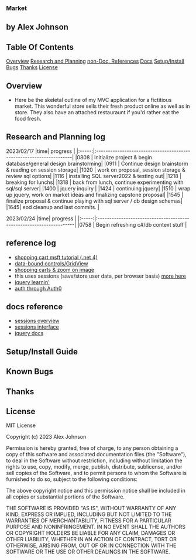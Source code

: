### Market
## by Alex Johnson

## Table Of Contents
[Overview](#overview)
[Research and Planning](#research-and-planning-log)
[non-Doc. References](#reference-log)
[Docs](#docs-reference )
[Setup/Install](#setupinstall-guide)
[Bugs](#known-bugs)
[Thanks](#thanks)
[License](#license)

## Overview
* Here be the skeletal outline of my MVC application for a fictitious market. This wonderful store sells their fresh product online as well as in store. They also have an attached restauraunt if you'd rather eat the food fresh.

## Research and Planning log
  2023/02/17
  |time| progress |
  |:-----:|:--------------------------------------------------------------------|
  |0808 | Initialize project & begin database/general design brainstorming|
  |0911 | Continue design brainstorm & reading on session storage|
  |1020 | work on proposal, session storage & review sql options|
  |1116 | installing SQL server2022 & testing out|
  |1218 | breaking for lunchs|
  |1318 | back from lunch, continue experimenting with sql/sql server|
  |1400 | jquery inquiry |
  |1424 | continuing jquery|
  |1510 | wrap up jquery, work on market ideas and finalizing capstone proposal|
  |1545 | finalize proposal & continue playing with sql server / db design schemas|
  |1645| eod cleanup and last commits. |

  2023/02/24
  |time| progress |
  |:-----:|:--------------------------------------------------------------------|
  |0758 | Begin refreshing c#/db context stuff |
  
## reference log
  * [shopping cart msft tutorial (.net 4)](https://learn.microsoft.com/en-us/aspnet/web-forms/overview/getting-started/getting-started-with-aspnet-45-web-forms/shopping-cart)
  * [data-bound controls/GridView](https://learn.microsoft.com/en-us/previous-versions/aspnet/ms228214(v=vs.100))
  * [shopping carts & zoom on image](https://www.c-sharpcorner.com/article/creating-shopping-cart-application-from-scratch-in-mvc-part2/)
  * this uses sessions (save/store user data, per browser basis) [more here](https://www.tutorialspoint.com/how-to-enable-session-in-chash-asp-net-core)
  * [jquery learnin'](https://www.youtube.com/watch?v=QhQ4m5g2fhA)
  * [auth through Auth0](https://auth0.com/docs/quickstart/webapp/aspnet-core/interactive)

## docs reference
  * [sessions overview](https://learn.microsoft.com/en-us/aspnet/core/fundamentals/app-state?view=aspnetcore-7.0)
  * [sessions interface](https://learn.microsoft.com/en-us/dotnet/api/microsoft.aspnetcore.http.isession?view=aspnetcore-7.0)
  * [jquery docs](https://api.jquery.com/)

## Setup/Install Guide


## Known Bugs


## Thanks


## License

MIT License

Copyright (c) 2023 Alex Johnson

Permission is hereby granted, free of charge, to any person obtaining a copy of this software and associated documentation files (the "Software"), to deal in the Software without restriction, including without limitation the rights to use, copy, modify, merge, publish, distribute, sublicense, and/or sell copies of the Software, and to permit persons to whom the Software is furnished to do so, subject to the following conditions:

The above copyright notice and this permission notice shall be included in all copies or substantial portions of the Software.

THE SOFTWARE IS PROVIDED "AS IS", WITHOUT WARRANTY OF ANY KIND, EXPRESS OR IMPLIED, INCLUDING BUT NOT LIMITED TO THE WARRANTIES OF MERCHANTABILITY, FITNESS FOR A PARTICULAR PURPOSE AND NONINFRINGEMENT. IN NO EVENT SHALL THE AUTHORS OR COPYRIGHT HOLDERS BE LIABLE FOR ANY CLAIM, DAMAGES OR OTHER LIABILITY, WHETHER IN AN ACTION OF CONTRACT, TORT OR OTHERWISE, ARISING FROM, OUT OF OR IN CONNECTION WITH THE SOFTWARE OR THE USE OR OTHER DEALINGS IN THE SOFTWARE.
